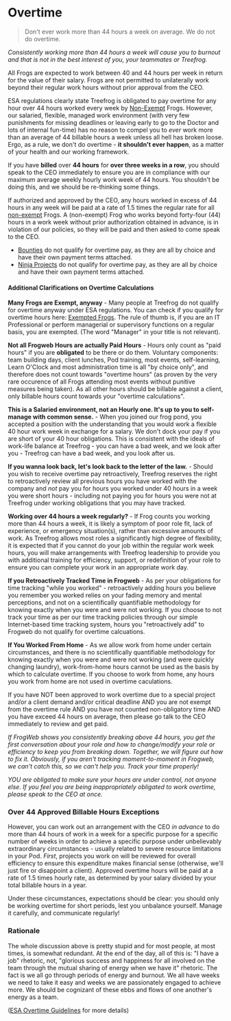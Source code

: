 # Overtime

> Don't ever work more than 44 hours a week on average. We do not do overtime.

*Consistently working more than 44 hours a week will cause you to burnout and that is not in the best interest of you, your teammates or Treefrog.*

All Frogs are expected to work between 40 and 44 hours per week in return for the value of their salary. Frogs are not permitted to unilaterally work beyond their regular work hours without prior approval from the CEO.

ESA regulations clearly state Treefrog is obligated to pay overtime for any hour over 44 hours worked every week by [Non-Exempt](Exempted.md) Frogs. However, our salaried, flexible, managed work environment (with very few punishments for missing deadlines or leaving early to go to the Doctor and lots of internal fun-time) has no reason to compel you to *ever* work more than an average of 44 billable hours a week unless all hell has broken loose. Ergo, as a rule, we don't do overtime - **it shouldn't ever happen**, as a matter of your health and our working framework.

If you have **billed** over **44 hours** for **over three weeks in a row**, you should speak to the CEO immediately to ensure you are in compliance with our maximum average weekly hourly work week of 44 hours. You shouldn't be doing this, and we should be re-thinking some things.

If authorized and approved by the CEO, any hours worked in excess of 44 hours in any week will be paid at a rate of 1.5 times the regular rate for all [non-exempt](Exempted.md) Frogs. A (non-exempt) Frog who works beyond forty-four (44) hours in a work week without prior authorization obtained in advance, is in violation of our policies, so they will be paid and then asked to come speak to the CEO.

* [Bounties](Boutnies.md) do not qualify for overtime pay, as they are all by choice and have their own payment terms attached.
* [Ninja Projects](ninjaprojects.md) do not qualify for overtime pay, as they are all by choice and have their own payment terms attached.

#### Additional Clarifications on Overtime Calculations

**Many Frogs are Exempt, anyway** - Many people at Treefrog do not qualify for overtime anyway under ESA regulations. You can check if you qualify for overtime hours here: [Exempted Frogs](Exempt.md). The rule of thumb is, if you are an IT Professional or perform managerial or supervisory functions on a regular basis, you are exempted. (The word "Manager" in your title is not relevant).

**Not all Frogweb Hours are actually Paid Hours** - Hours only count as "paid hours" if you are **obligated** to be there or do them. Voluntary components: team building days, client lunches, Pod training, most events, self-learning, Learn O'Clock and most administration time is all "by choice only", and therefore does not count towards "overtime hours" (as proven by the very rare occurence of all Frogs attending most events without punitive measures being taken). As all other hours should be billable against a client, only billable hours count towards your "overtime calculations".

**This is a Salaried environment, not an Hourly one. It's up to you to self-manage with common sense.** - When you joined our frog pond, you accepted a position with the understanding that you would work a flexible 40 hour work week in exchange for a salary. We don't dock your pay if you are short of your 40 hour obligations. This is consistent with the ideals of work-life balance at Treefrog - you can have a bad week, and we look after you - Treefrog can have a bad week, and you look after us.

**If you wanna look back, let's look back to the letter of the law.** - Should you wish to receive overtime pay retroactively, Treefrog reserves the right to retroactively review all previous hours you have worked with the company and *not* pay you for hours you worked under 40 hours in a week you were short hours - including not paying you for hours you were not at Treefrog under working obligations that you may have tracked.

**Working over 44 hours a week regularly?** - If Frog counts you working more than 44 hours a week, it is likely a symptom of poor role fit, lack of experience, or emergency situation(s), rather than excessive amounts of work. As Treefrog allows most roles a significantly high degree of flexibility, it is expected that if you cannot do your job within the regular work week hours, you will make arrangements with Treefrog leadership to provide you with additional training for efficiency, support, or redefinition of your role to ensure you can complete your work in an appropriate work day.

**If you Retroactively Tracked Time in Frogweb** - As per your obligations for time tracking "while you worked" - retroactively adding hours you believe you remember you worked relies on your fading memory and mental perceptions, and not on a scientifically quantifiable methodology for knowing exactly when you were and were not working. If you choose to not track your time as per our time tracking policies through our simple Internet-based time tracking system, hours you "retroactively add" to Frogweb do not qualify for overtime calcuations.

**If You Worked From Home** - As we allow work from home under certain circumstances, and there is no scientifically quantifiable methodology for knowing exactly when you were and were not working (and were quickly changing laundry), work-from-home hours cannot be used as the basis by which to calculate overtime. If you choose to work from home, any hours you work from home are not used in overtime caculations.

If you have NOT been approved to work overtime due to a special project and/or a client demand and/or critical deadline AND you are not exempt from the overtime rule AND you have not counted non-obligatory time AND you have exceed 44 hours on average, then please go talk to the CEO immediately to review and get paid.

*If FrogWeb shows you consistently breaking above 44 hours, you get the first conversation about your role and how to change/modify your role or efficiency to keep you from breaking down. Together, we will figure out how to fix it. Obviously, if you aren't tracking moment-to-moment in Frogweb, we can't catch this, so we can't help you. Track your time properly!*

*YOU are obligated to make sure your hours are under control, not anyone else. If you feel you are being inappropriately obligated to work overtime, please speak to the CEO at once.*

### Over 44 Approved Billable Hours Exceptions

However, you can work out an arrangement with the CEO *in advance* to do more than 44 hours of work in a week for a specific purpose for a specific number of weeks in order to achieve a specific purpose under unbelievably extraordinary circumstances - usually related to severe resource limitations in your Pod. *First*, projects you work on will be reviewed for overall efficiency to ensure this expenditure makes financial sense (otherwise, we'll just fire or disappoint a client). Approved overtime hours will be paid at a rate of 1.5 times hourly rate, as determined by your salary divided by your total billable hours in a year.

Under these circumstances, expectations should be clear: you should only be working overtime for short periods, lest you unbalance yourself. Manage it carefully, and communicate regularly!

### Rationale

The whole discussion above is pretty stupid and for most people, at most times, is somewhat redundant. At the end of the day, all of this is: "I have a job" rhetoric, not, "glorious success and happiness for all involved on the team through the mutual sharing of energy when we have it" rhetoric. The fact is we all go through periods of energy and burnout. We all have weeks we need to take it easy and weeks we are passionately engaged to achieve more. We should be cognizant of these ebbs and flows of one another's energy as a team.


([ESA Overtime Guidelines](https://www.labour.gov.on.ca/english/es/pubs/guide/overtime.php) for more details)
